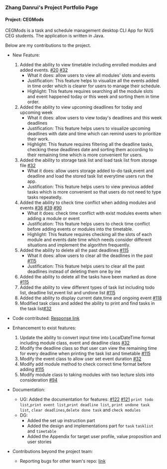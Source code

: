 ### Zhang Danrui's Project Portfolio Page
#### Project: CEGMods
CEGMods is a task and schedule management desktop CLI App for NUS CEG students. The application is written in Java. 

Below are my contributions to the project.
- New Feature:
    1. Added the ability to view timetable including enrolled modules and added events. [#20](https://github.com/AY2021S1-CS2113T-F11-2/tp/pull/20) [#32](https://github.com/AY2021S1-CS2113T-F11-2/tp/pull/32)
        - What it does: allow users to view all modules' slots and events
        - Justification: This feature helps to visualize all the events added in time order which is clearer for users 
        to manage their schedule.
        - Highlight: This feature requires searching all the module slots and event happened today or this week and 
        sorting them in time order.
    1. Added the ability to view upcoming deadlines for today and upcoming week
        - What it does: allow users to view today's deadlines and this week deadlines
        - Justification: This feature helps users to visualize upcoming deadlines with date and time which can remind 
        users to prioritize their work.
        - Highlight: This feature requires filtering all the deadline tasks, checking these deadlines date and sorting 
        them according to their remaining time which is more convenient for users.
    1. Added the ability to storage task list and load task list from storage file [#32](https://github.com/AY2021S1-CS2113T-F11-2/tp/pull/32)
        - What it does: allow users storage added to-do task,event and deadline and load the stored task list everytime 
        users run the app.
        - Justification: This feature helps users to view previous added tasks which is more convenient so that users do
         not need to type tasks repeatedly.
    1. Added the ability to check time conflict when adding modules and events [#36](https://github.com/AY2021S1-CS2113T-F11-2/tp/pull/36) [#39](https://github.com/AY2021S1-CS2113T-F11-2/tp/pull/39) [#90](https://github.com/AY2021S1-CS2113T-F11-2/tp/pull/90)
        - What it does: check time conflict with exist modules events when adding a module or event
        - Justification: This feature helps users to check time conflict before adding events or modules into the 
        timetable.
        - Highlight: This feature requires checking all the slots of each module and events date time which needs 
        consider different situations and implement the algorithm frequently.
    1. Added the ability to delete all the past deadlines [#115](https://github.com/AY2021S1-CS2113T-F11-2/tp/pull/115)
        - What it does: allow users to clear all the deadlines in the past [#115](https://github.com/AY2021S1-CS2113T-F11-2/tp/pull/115)
        - Justification: This feature helps users to clear all the past deadlines instead of deleting them one by ine
    1. Added the ability to delete all the tasks have been marked as done [#115](https://github.com/AY2021S1-CS2113T-F11-2/tp/pull/115)
    1. Added the ability to view different types of task list including todo list, deadline list,event list and undone 
    list [#115](https://github.com/AY2021S1-CS2113T-F11-2/tp/pull/115)
    1. Added the ability to display current date,time and ongoing event [#118](https://github.com/AY2021S1-CS2113T-F11-2/tp/pull/118)
    1. Modified task class and added the ability to print and find tasks in the task list[#32](https://github.com/AY2021S1-CS2113T-F11-2/tp/pull/32) 

- Code contributed: [Response link](https://nus-cs2113-ay2021s1.github.io/tp-dashboard/#sort=groupTitle&groupSelect=groupByAuthors&search=zhangcaicai123&sortWithin=title&since=2020-09-27&timeframe=commit&mergegroup=&breakdown=false&tabOpen=true&tabType=authorship&zFR=false&tabAuthor=zhangcaicai123&tabRepo=AY2021S1-CS2113T-F11-2%2Ftp%5Bmaster%5D&authorshipIsMergeGroup=false&authorshipFileTypes=docs~functional-code~other)
- Enhancement to exist features:
    1. Update the ability to convert input time into LocalDateTime format including module class, event and deadline class [#32](https://github.com/AY2021S1-CS2113T-F11-2/tp/pull/32)
    1. Modify the deadline class so that user can view the remaining time for every deadline when printing the task list and timetable [#115](https://github.com/AY2021S1-CS2113T-F11-2/tp/pull/115)
    1. Modify the event class to allow user set event duration [#32](https://github.com/AY2021S1-CS2113T-F11-2/tp/pull/32)
    1. Modify add module method to check correct time format before adding [#115](https://github.com/AY2021S1-CS2113T-F11-2/tp/pull/115)
    1. Modify module class to taking modules with two lecture slots into consideration [#94](https://github.com/AY2021S1-CS2113T-F11-2/tp/pull/94)
- Documentation: 
    - UG: Added the documentation for features: [#122](https://github.com/AY2021S1-CS2113T-F11-2/tp/pull/122) [#121](https://github.com/AY2021S1-CS2113T-F11-2/tp/pull/121)
        `print todo list`,`print event list`,`print deadline list`, `print undone task list`,
        `clear deadlines`,`delete done task` and `check modules`
    - DG: 
        - Added the set up instruction part
        - Added the design and implementations part for `task` `tasklist` and `timetable`
        - Added the Appendix for target user profile, value proposition and user stories
- Contributions beyond the project team:
    - Reporting bugs for other team's repo: [link](https://github.com/zhangcaicai123/ped/issues)